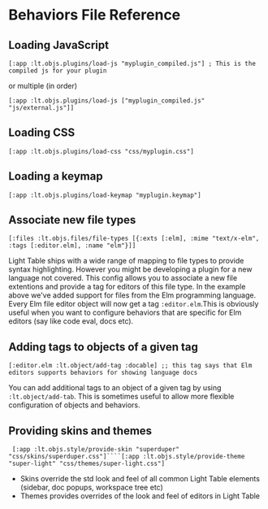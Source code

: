 # Behaviors File Reference

## Loading JavaScript

`[:app :lt.objs.plugins/load-js "myplugin_compiled.js"] ; This is the compiled js for your plugin`

or multiple \(in order\)

`[:app :lt.objs.plugins/load-js ["myplugin_compiled.js" "js/external.js"]]`

## Loading CSS

`[:app :lt.objs.plugins/load-css "css/myplugin.css"]`

## Loading a keymap

`[:app :lt.objs.plugins/load-keymap "myplugin.keymap"]`

## Associate new file types

`[:files :lt.objs.files/file-types [{:exts [:elm], :mime "text/x-elm", :tags [:editor.elm], :name "elm"}]]`

Light Table ships with a wide range of mapping to file types to provide syntax highlighting. However you might be developing a plugin for a new language not covered. This config allows you to associate a new file extentions and provide a tag for editors of this file type. In the example above we've added support for files from the Elm programming language. Every Elm file editor object will now get a tag `:editor.elm`.This is obviously useful when you want to configure behaviors that are specific for Elm editors \(say like code eval, docs etc\). 

## Adding tags to objects of a given tag

`[:editor.elm :lt.object/add-tag :docable] ;; this tag says that Elm editors supports behaviors for showing language docs`

You can add additional tags to an object of a given tag by using `:lt.object/add-tab`. This is sometimes useful to allow more flexible configuration of objects and behaviors.  

## Providing skins and themes

` [:app :lt.objs.style/provide-skin "superduper" "css/skins/superduper.css"]````[:app :lt.objs.style/provide-theme "super-light" "css/themes/super-light.css"]`

* Skins override the std look and feel of all common Light Table elements \(sidebar, doc popups, workspace tree etc\)
* Themes provides overrides of the look and feel of editors in Light Table



